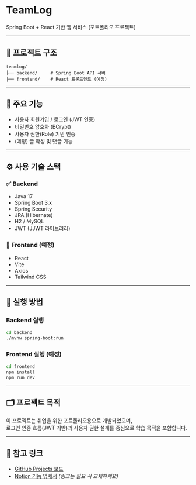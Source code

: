 # TeamLog

Spring Boot + React 기반 웹 서비스 (포트폴리오 프로젝트)

---

## 📁 프로젝트 구조

```text
teamlog/
├── backend/     # Spring Boot API 서버
├── frontend/    # React 프론트엔드 (예정)
```

---

## 🔑 주요 기능

- 사용자 회원가입 / 로그인 (JWT 인증)
- 비밀번호 암호화 (BCrypt)
- 사용자 권한(Role) 기반 인증
- (예정) 글 작성 및 댓글 기능

---

## ⚙️ 사용 기술 스택

### ✅ Backend
- Java 17
- Spring Boot 3.x
- Spring Security
- JPA (Hibernate)
- H2 / MySQL
- JWT (JJWT 라이브러리)

### 🎨 Frontend (예정)
- React
- Vite
- Axios
- Tailwind CSS

---

## 🧪 실행 방법

### Backend 실행
```bash
cd backend
./mvnw spring-boot:run
```

### Frontend 실행 (예정)
```bash
cd frontend
npm install
npm run dev
```

---

## 🗂️ 프로젝트 목적

이 프로젝트는 취업을 위한 포트폴리오용으로 개발되었으며,  
로그인 인증 흐름(JWT 기반)과 사용자 권한 설계를 중심으로 학습 목적을 포함합니다.

---

## 🔗 참고 링크

- [GitHub Projects 보드](https://github.com/jang1071/teamlog/projects)
- [Notion 기능 명세서](https://example.notion.site/) *(링크는 필요 시 교체하세요)*
